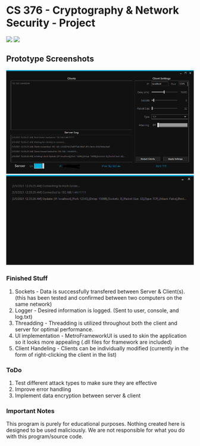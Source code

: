 # CS 376 - Cryptography & Network Security - Project

<img src="https://img.shields.io/badge/platform-windows-success.svg"> <img src="https://img.shields.io/badge/version-0.5.7-blue">

## Prototype Screenshots
![](images/host1.PNG?style=centerme)
![](images/client1.PNG?style=centerme)

### Finished Stuff
1. Sockets - Data is successfully transfered between Server & Client(s). (this has been tested and confirmed between two computers on the same network)
2. Logger - Desired information is logged. (Sent to user, console, and log.txt)
3. Threadding - Threadding is utilized throughout both the client and server for optimal performance.
4. UI implementation - MetroFrameworkUI is used to skin the application so it looks more appealing (.dll files for framework are included)
5. Client Handeling - Clients can be individually modified (currently in the form of right-clicking the client in the list)

### ToDo
1. Test different attack types to make sure they are effective
2. Improve error handling
3. Implement data encryption between server & client

### Important Notes
This program is purely for educational purposes. 
Nothing created here is designed to be used maliciously. 
We are not responsible for what you do with this program/source code.
